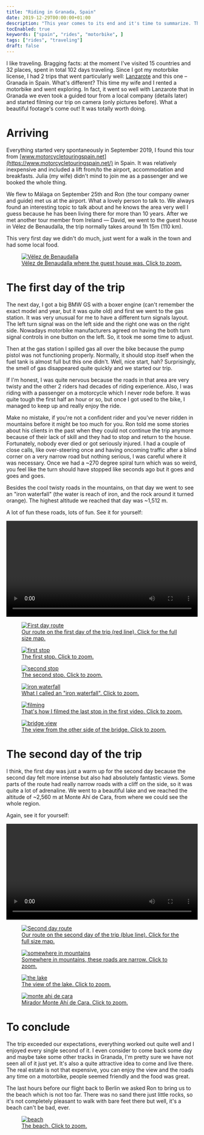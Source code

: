 ```yaml
---
title: "Riding in Granada, Spain"
date: 2019-12-29T00:00:00+01:00
description: "This year comes to its end and it's time to summarize. The best thing that happened to me this year was the motorbike trip in Spain, I'd like to share what was so amazing about it. Videos included."
tocEnabled: true
keywords: ["spain", "rides", "motorbike", ]
tags: ["rides", "traveling"]
draft: false
---
```


I like traveling. Bragging facts: at the moment I've visited 15 countries and 32 places, spent in total 102 days traveling. Since I got my motorbike license, I had 2 trips that went particularly well: [Lanzarote](/posts/motorbike/lanzarote) and this one – Granada in Spain. What's different? This time my wife and I rented a motorbike and went exploring. In fact, it went so well with Lanzarote that in Granada we even took a guided tour from a local company (details later) and started filming our trip on camera (only pictures before). What a beautiful footage's come out! It was totally worth doing.

# Arriving

Everything started very spontaneously in September 2019, I found this tour from [www.motorcycletouringspain.net](https://www.motorcycletouringspain.net/) in Spain. It was relatively inexpensive and included a lift from/to the airport, accommodation and breakfasts. Julia (my wife) didn't mind to join me as a passenger and we booked the whole thing.

We flew to Málaga on September 25th and Ron (the tour company owner and guide) met us at the airport. What a lovely person to talk to. We always found an interesting topic to talk about and he knows the area very well I guess because he has been living there for more than 10 years. After we met another tour member from Ireland — David, we went to the guest house in Vélez de Benaudalla, the trip normally takes around 1h 15m (110 km).

This very first day we didn't do much, just went for a walk in the town and had some local food.

<p><a href="1.jpg" target="_blank">
<figure>
	<img src="1.jpg" alt="Vélez de Benaudalla">
	<figcaption>Vélez de Benaudalla where the guest house was. Click to zoom.</figcaption>
</figure>
</a></p>

# The first day of the trip

The next day, I got a big BMW GS with a boxer engine (can't remember the exact model and year, but it was quite old) and first we went to the gas station. It was very unusual for me to have a different turn signals layout. The left turn signal was on the left side and the right one was on the right side. Nowadays motorbike manufacturers agreed on having the both turn signal controls in one button on the left. So, it took me some time to adjust.

Then at the gas station I spilled gas all over the bike because the pump pistol was not functioning properly. Normally, it should stop itself when the fuel tank is almost full but this one didn't. Well, nice start, hah? Surprisingly, the smell of gas disappeared quite quickly and we started our trip.

If I'm honest, I was quite nervous because the roads in that area are very twisty and the other 2 riders had decades of riding experience. Also, I was riding with a passenger on a motorcycle which I never rode before. It was quite tough the first half an hour or so, but once I got used to the bike, I managed to keep up and really enjoy the ride.

Make no mistake, if you're not a confident rider and you've never ridden in mountains before it might be too much for you. Ron told me some stories about his clients in the past when they could not continue the trip anymore because of their lack of skill and they had to stop and return to the house. Fortunately, nobody ever died or got seriously injured. I had a couple of close calls, like over-steering once and having oncoming traffic after a blind corner on a very narrow road but nothing serious, I was careful where it was necessary. Once we had a ~270 degree spiral turn which was so weird, you feel like the turn should have stopped like seconds ago but it goes and goes and goes.

Besides the cool twisty roads in the mountains, on that day we went to see an "iron waterfall" (the water is reach of iron, and the rock around it turned orange). The highest altitude we reached that day was ~1,512 m.

A lot of fun these roads, lots of fun. See it for yourself:

<video controls width="100%">
    <source src="https://rdner.fra1.cdn.digitaloceanspaces.com/videos/Granada_Spain_1.mp4"
            type="video/mp4">

    Sorry, your browser doesn't support embedded videos.
</video>

<p><a href="route-1.jpg" target="_blank">
<figure>
	<img src="route-1.jpg" alt="First day route">
	<figcaption>Our route on the first day of the trip (red line). Click for the full size map.</figcaption>
</figure>
</a></p>

<p><a href="2.jpg" target="_blank">
<figure>
	<img src="2.jpg" alt="first stop">
	<figcaption>The first stop. Click to zoom.</figcaption>
</figure>
</a></p>

<p><a href="3.jpg" target="_blank">
<figure>
	<img src="3.jpg" alt="second stop">
	<figcaption>The second stop. Click to zoom.</figcaption>
</figure>
</a></p>

<p><a href="4.jpg" target="_blank">
<figure>
	<img src="4.jpg" alt="iron waterfall">
	<figcaption>What I called an "iron waterfall". Click to zoom.</figcaption>
</figure>
</a></p>

<p><a href="5.jpg" target="_blank">
<figure>
	<img src="5.jpg" alt="filming">
	<figcaption>That's how I filmed the last stop in the first video. Click to zoom.</figcaption>
</figure>
</a></p>

<p><a href="6.jpg" target="_blank">
<figure>
	<img src="6.jpg" alt="bridge view">
	<figcaption>The view from the other side of the bridge. Click to zoom.</figcaption>
</figure>
</a></p>

# The second day of the trip

I think, the first day was just a warm up for the second day because the second day felt more intense but also had absolutely fantastic views. Some parts of the route had really narrow roads with a cliff on the side, so it was quite a lot of adrenaline. We went to a beautiful lake and we reached the altitude of ~2,560 m at Monte Ahí de Cara, from where we could see the whole region.

Again, see it for yourself:

<video controls width="100%">
    <source src="https://rdner.fra1.cdn.digitaloceanspaces.com/videos/Granada_Spain_2.mp4"
            type="video/mp4">

    Sorry, your browser doesn't support embedded videos.
</video>

<p><a href="route-2.jpg" target="_blank">
<figure>
	<img src="route-2.jpg" alt="Second day route">
	<figcaption>Our route on the second day of the trip (blue line). Click for the full size map.</figcaption>
</figure>
</a></p>

<p><a href="7.jpg" target="_blank">
<figure>
	<img src="7.jpg" alt="somewhere in mountains">
	<figcaption>Somewhere in mountains, these roads are narrow. Click to zoom.</figcaption>
</figure>
</a></p>

<p><a href="8.jpg" target="_blank">
<figure>
	<img src="8.jpg" alt="the lake">
	<figcaption>The view of the lake. Click to zoom.</figcaption>
</figure>
</a></p>

<p><a href="9.jpg" target="_blank">
<figure>
	<img src="9.jpg" alt="monte ahi de cara">
	<figcaption>Mirador Monte Ahí de Cara. Click to zoom.</figcaption>
</figure>
</a></p>

# To conclude

The trip exceeded our expectations, everything worked out quite well and I enjoyed every single second of it. I even consider to come back some day and maybe take some other tracks in Granada, I'm pretty sure we have not seen all of it just yet. It's also a quite attractive idea to come and live there. The real estate is not that expensive, you can enjoy the view and the roads any time on a motorbike, people seemed friendly and the food was great.

The last hours before our flight back to Berlin we asked Ron to bring us to the beach which is not too far. There was no sand there just little rocks, so it's not completely pleasant to walk with bare feet there but well, it's a beach can't be bad, ever.

<p><a href="10.jpg" target="_blank">
<figure>
	<img src="10.jpg" alt="beach">
	<figcaption>The beach. Click to zoom.</figcaption>
</figure>
</a></p>
